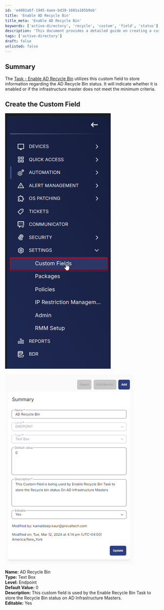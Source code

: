 ```yaml
---
id: 'e4801a6f-1945-4aee-bd39-1601a185b9eb'
title: 'Enable AD Recycle Bin'
title_meta: 'Enable AD Recycle Bin'
keywords: ['active-directory', 'recycle', 'custom', 'field', 'status']
description: 'This document provides a detailed guide on creating a custom field for tracking the status of the Active Directory Recycle Bin. It outlines the necessary steps to set up the field, including its properties and usage in the Enable Recycle Bin Task.'
tags: ['active-directory']
draft: false
unlisted: false
---
```


## Summary

The [Task - Enable AD Recycle Bin](https://proval.itglue.com/DOC-5078775-15349513) utilizes this custom field to store information regarding the AD Recycle Bin status. It will indicate whether it is enabled or if the infrastructure master does not meet the minimum criteria.

## Create the Custom Field

![Image](../../../static/img/AD-Recycle-Bin/image_1.png)

![Image](../../../static/img/AD-Recycle-Bin/image_2.png)

**Name:** AD Recycle Bin  
**Type:** Text Box  
**Level:** Endpoint  
**Default Value:** 0  
**Description:** This custom field is used by the Enable Recycle Bin Task to store the Recycle Bin status on AD Infrastructure Masters.  
**Editable:** Yes  

